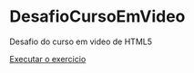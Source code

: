 # DesafioCursoEmVideo
 Desafio do curso em video de HTML5

 <a href=" https://rafael3025.github.io/DesafioCursoEmVideo/">Executar o exercicio</a>